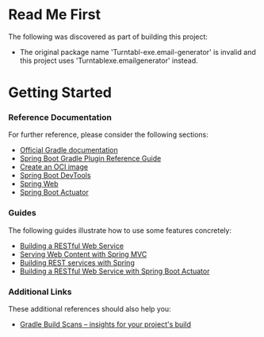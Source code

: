 # Read Me First
The following was discovered as part of building this project:

* The original package name 'Turntabl-exe.email-generator' is invalid and this project uses 'Turntablexe.emailgenerator' instead.

# Getting Started

### Reference Documentation
For further reference, please consider the following sections:

* [Official Gradle documentation](https://docs.gradle.org)
* [Spring Boot Gradle Plugin Reference Guide](https://docs.spring.io/spring-boot/docs/2.4.1-SNAPSHOT/gradle-plugin/reference/html/)
* [Create an OCI image](https://docs.spring.io/spring-boot/docs/2.4.1-SNAPSHOT/gradle-plugin/reference/html/#build-image)
* [Spring Boot DevTools](https://docs.spring.io/spring-boot/docs/2.4.0/reference/htmlsingle/#using-boot-devtools)
* [Spring Web](https://docs.spring.io/spring-boot/docs/2.4.0/reference/htmlsingle/#boot-features-developing-web-applications)
* [Spring Boot Actuator](https://docs.spring.io/spring-boot/docs/2.4.0/reference/htmlsingle/#production-ready)

### Guides
The following guides illustrate how to use some features concretely:

* [Building a RESTful Web Service](https://spring.io/guides/gs/rest-service/)
* [Serving Web Content with Spring MVC](https://spring.io/guides/gs/serving-web-content/)
* [Building REST services with Spring](https://spring.io/guides/tutorials/bookmarks/)
* [Building a RESTful Web Service with Spring Boot Actuator](https://spring.io/guides/gs/actuator-service/)

### Additional Links
These additional references should also help you:

* [Gradle Build Scans – insights for your project's build](https://scans.gradle.com#gradle)

